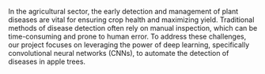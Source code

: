 In the agricultural sector, the early detection and management of plant diseases are vital for ensuring crop health and maximizing yield. Traditional methods of disease detection often rely on manual inspection, which can be time-consuming and prone to human error. To address these challenges, our project focuses on leveraging the power of deep learning, specifically convolutional neural networks (CNNs), to automate the detection of diseases in apple trees.
